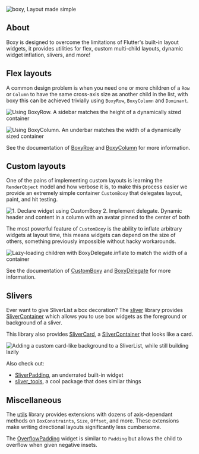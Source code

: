 ![boxy, Layout made simple](https://i.tst.sh/zncIM.png)

## About

Boxy is designed to overcome the limitations of Flutter's built-in layout widgets, it provides utilities for flex,
custom multi-child layouts, dynamic widget inflation, slivers, and more!

## Flex layouts

A common design problem is when you need one or more children of a `Row` or `Column` to have the same cross-axis size
as another child in the list, with boxy this can be achieved trivially using `BoxyRow`, `BoxyColumn` and `Dominant`.

![Using BoxyRow. A sidebar matches the height of a dynamically sized container](https://i.tst.sh/WDmbR.png)

![Using BoxyColumn. An underbar matches the width of a dynamically sized container](https://i.tst.sh/FdoiA.png)

See the documentation of [BoxyRow](https://pub.dev/documentation/boxy/latest/flex/BoxyRow-class.html) and
[BoxyColumn](https://pub.dev/documentation/boxy/latest/flex/BoxyColumn-class.html) for more information.

## Custom layouts

One of the pains of implementing custom layouts is learning the `RenderObject` model and how verbose it is, to make this
process easier we provide an extremely simple container `CustomBoxy` that delegates layout, paint, and hit testing.

![1. Declare widget using CustomBoxy 2. Implement delegate. Dynamic header and content in a column with an avatar pinned to the center of both](https://i.tst.sh/e0M7b.png)

The most powerful feature of `CustomBoxy` is the ability to inflate arbitrary widgets at layout time, this means widgets
can depend on the size of others, something previously impossible without hacky workarounds.

![Lazy-loading children with BoxyDelegate.inflate to match the width of a container](https://i.tst.sh/sYQHo.png)

See the documentation of [CustomBoxy](https://pub.dev/documentation/boxy/latest/boxy/CustomBoxy-class.html) and
[BoxyDelegate](https://pub.dev/documentation/boxy/latest/boxy/BoxyDelegate-class.html) for more information.

## Slivers

Ever want to give SliverList a box decoration? The [sliver](https://pub.dev/documentation/boxy/latest/sliver) library
provides [SliverContainer](https://pub.dev/documentation/boxy/latest/slivers/SliverContainer-class.html) which allows
you to use box widgets as the foreground or background of a sliver.

This library also provides [SliverCard](https://pub.dev/documentation/boxy/latest/slivers/SliverCard-class.html), a
[SliverContainer](https://pub.dev/documentation/boxy/latest/slivers/SliverContainer-class.html) that looks like a card.

![Adding a custom card-like background to a SliverList, while still building lazily](https://i.tst.sh/iiyrk.png)

Also check out:
* [SliverPadding](https://api.flutter.dev/flutter/widgets/SliverPadding-class.html), an underrated built-in widget
* [sliver_tools](https://pub.dev/packages/sliver_tools), a cool package that does similar things

## Miscellaneous

The [utils](https://pub.dev/documentation/boxy/latest/utils/utils-library.html) library provides extensions with dozens
of axis-dependant methods on `BoxConstraints`, `Size`, `Offset`, and more. These extensions make writing directional
layouts significantly less cumbersome.

The [OverflowPadding](https://pub.dev/documentation/boxy/latest/padding/OverflowPadding-class.html) widget is similar to
`Padding` but allows the child to overflow when given negative insets.